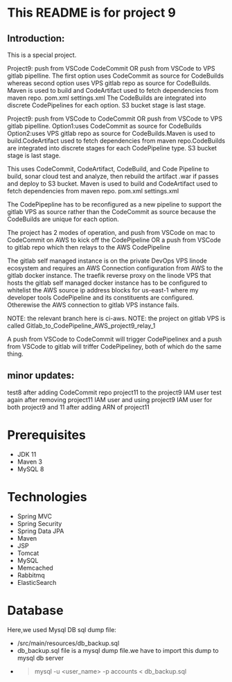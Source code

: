 
# This README is for project 9

## Introduction:

This is a special project.  

Project9: push from VSCode CodeCommit OR push from VSCode to VPS gitlab pipelline. The first option uses CodeCommit as source for CodeBuilds whereas second option uses VPS gitlab repo as source for CodeBuilds.
Maven is used to build and CodeArtifact used to fetch dependencies from maven repo. pom.xml settings.xml
The CodeBuilds are integrated into discrete CodePipelines for each option. S3 bucket stage is last stage.

Project9: push from VSCode to CodeCommit OR push from VSCode to VPS gitlab pipelline. Option1:uses CodeCommit as source for CodeBuilds Option2:uses VPS gitlab repo as source for CodeBuilds.Maven is used to build.CodeArtifact used to fetch dependencies from maven repo.CodeBuilds are integrated into discrete stages for each CodePipeline type. S3 bucket stage is last stage.

This uses CodeCommit, CodeArtifact, CodeBuild, and Code Pipeline to build, sonar cloud test and analyze, then rebuild the artifact .war if passes and deploy to S3 bucket. Maven is used to build and CodeArtifact used to fetch dependencies from maven repo. pom.xml settings.xml

The CodePipepline has to be reconfigured as a new pipeline to support the gitlab VPS as source rather than the CodeCommit as source because the CodeBuilds are unique for each option.

The project has 2 modes of operation, and push from VSCode on mac to CodeCommit on AWS to kick off the CodePipeline OR a push from VSCode to gitlab repo which then relays to the AWS CodePipeline

The gitlab self managed instance is on the private DevOps VPS linode ecosystem and requires an AWS Connection configuration from AWS to the gitlab docker instance.
The traefik reverse proxy on the linode VPS that hosts the gitlab self managed docker instance has to be configured to whitelist the AWS source ip address blocks for us-east-1 where my developer tools CodePipeline and its constituents are configured. Otherewise the AWS connection to gitlab VPS instance fails.

NOTE: the relevant branch here is ci-aws.
NOTE: the project on gitlab VPS is called Gitlab_to_CodePipeline_AWS_project9_relay_1

A push from VSCode to CodeCommit will trigger CodePipelinex and a push from VSCode to gitlab will triffer CodePipeliney, both of which do the same thing.




## minor updates:

test8 after adding CodeCommit repo project11 to the project9 IAM user
test again after removing project11 IAM user and using project9 IAM user for both project9 and 11 after adding ARN of project11 




# Prerequisites
- JDK 11 
- Maven 3 
- MySQL 8

# Technologies 
- Spring MVC
- Spring Security
- Spring Data JPA
- Maven
- JSP
- Tomcat
- MySQL
- Memcached
- Rabbitmq
- ElasticSearch
# Database
Here,we used Mysql DB 
sql dump file:
- /src/main/resources/db_backup.sql
- db_backup.sql file is a mysql dump file.we have to import this dump to mysql db server
- > mysql -u <user_name> -p accounts < db_backup.sql


